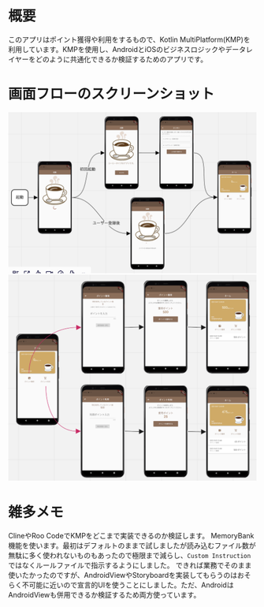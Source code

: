 # 概要
このアプリはポイント獲得や利用をするもので、Kotlin MultiPlatform(KMP)を利用しています。KMPを使用し、AndroidとiOSのビジネスロジックやデータレイヤーをどのように共通化できるか検証するためのアプリです。

# 画面フローのスクリーンショット
![01_start](./images/01_起動処理フロー.png)  
![02_business](./images/02_ポイント獲得と利用フロー.png)

# 雑多メモ
ClineやRoo CodeでKMPをどこまで実装できるのか検証します。
MemoryBank機能を使います。最初はデフォルトのままで試しましたが読み込むファイル数が無駄に多く使われないものもあったので極限まで減らし、`Custom Instruction`ではなくルールファイルで指示するようにしました。
できれば業務でそのまま使いたかったのですが、AndroidViewやStoryboardを実装してもらうのはおそらく不可能に近いので宣言的UIを使うことにしました。ただ、AndroidはAndroidViewも併用できるか検証するため両方使っています。
